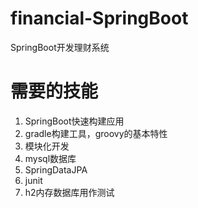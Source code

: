 # financial-SpringBoot
SpringBoot开发理财系统

# 需要的技能
1. SpringBoot快速构建应用
2. gradle构建工具，groovy的基本特性
3. 模块化开发
4. mysql数据库
5. SpringDataJPA
6. junit
7. h2内存数据库用作测试
